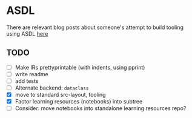 # ASDL
There are relevant blog posts about someone's attempt to build tooling using ASDL [here](http://www.oilshell.org/blog/tags.html?tag=ASDL#ASDL)

## TODO
- [ ] Make IRs prettyprintable (with indents, using pprint)
- [ ] write readme
- [ ] add tests
- [ ] Alternate backend: `dataclass`
- [x] move to standard src-layout, tooling
- [x] Factor learning resources (notebooks) into subtree
- [ ] Consider: move notebooks into standalone learning resources repo?
